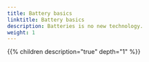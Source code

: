 ```yaml
---
title: Battery basics
linktitle: Battery basics
description: Batteries is no new technology.
weight: 1
---
```




{{% children description="true" depth="1" %}}
